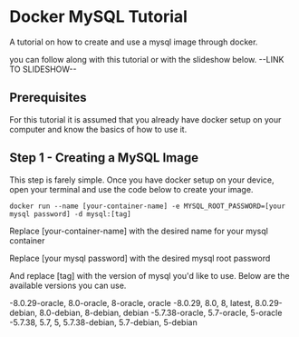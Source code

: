 # Docker MySQL Tutorial
A tutorial on how to create and use a mysql image through docker.

you can follow along with this tutorial or with the slideshow below.
--LINK TO SLIDESHOW--

## Prerequisites
For this tutorial it is assumed that you already have docker setup on 
your computer and know the basics of how to use it.

## Step 1 - Creating a MySQL Image
This step is farely simple. Once you have docker setup on your device, 
open your terminal and use the code below to create your image.

```
docker run --name [your-container-name] -e MYSQL_ROOT_PASSWORD=[your mysql password] -d mysql:[tag]
```

Replace [your-container-name] with the desired name for your mysql container

Replace [your mysql password] with the desired mysql root password

And replace [tag] with the version of mysql you'd like to use. Below are the available versions 
you can use.  

-8.0.29-oracle, 8.0-oracle, 8-oracle, oracle
-8.0.29, 8.0, 8, latest, 8.0.29-debian, 8.0-debian, 8-debian, debian
-5.7.38-oracle, 5.7-oracle, 5-oracle
-5.7.38, 5.7, 5, 5.7.38-debian, 5.7-debian, 5-debian

